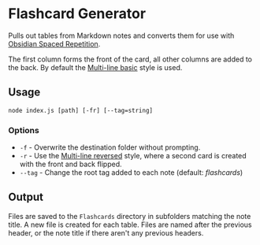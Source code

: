 # Flashcard Generator

Pulls out tables from Markdown notes and converts them for use with [Obsidian Spaced Repetition](https://github.com/st3v3nmw/obsidian-spaced-repetition).

The first column forms the front of the card, all other columns are added to the back. By default the [Multi-line basic](https://github.com/st3v3nmw/obsidian-spaced-repetition/wiki/Flashcard-Types#multi-line-basic) style is used.

## Usage

`node index.js [path] [-fr] [--tag=string]`

### Options

- `-f` - Overwrite the destination folder without prompting.
- `-r` - Use the [Multi-line reversed](https://github.com/st3v3nmw/obsidian-spaced-repetition/wiki/Flashcard-Types#multi-line-reversed) style, where a second card is created with the front and back flipped.
- `--tag` - Change the root tag added to each note (default: *flashcards*)

## Output

Files are saved to the `Flashcards` directory in subfolders matching the note title. A new file is created for each table. Files are named after the previous header, or the note title if there aren't any previous headers.